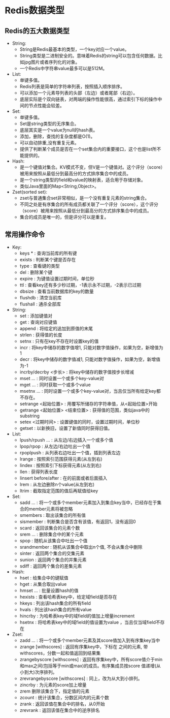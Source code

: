 # Redis数据类型

## Redis的五大数据类型

  - String: 
    - String是Redis最基本的类型，一个key对应一个value。
    - String类型是二进制安全的。意味着Redis的string可以包含任何数据。比如jpg图片或者序列化的对象。
    - 一个Redis中字符串value最多可以是512M。
  - List:
    - 单键多值。
    - Redis列表是简单的字符串列表，按照插入顺序排序。
    - 可以添加一个元素导列表的头部（左边）或者尾部（右边）。
    - 底层实际是个双向链表，对两端的操作性能很高，通过索引下标的操作中间的节点性能会较差。
  - Set:
    - 单键多值。
    - Set是string类型的无序集合。
    - 底层其实是一个value为null的hash表。
    - 添加，删除，查找的复杂度都是O(1)。
    - 可以自动排重,没有重复元素。
    - 提供了判断某个成员是否在一个set集合内的重要接口，这个也是list所不能提供的。
  - Hash:
    - 是一个键值对集合。KV模式不变，但V是一个键值对。这个评分（score）被用来按照从最低分到最高分的方式排序集合中的成员。
    - 是一个string类型的field和value的映射表，适合用于存储对象。
    - 类似Java里面的Map<String,Object>。
  - Zset(sorted set):
    - zset与普通集合set非常相似，是一个没有重复元素的string集合。
    - 不同之处是有序集合的所有成员都关联了一个评分（score），这个评分（score）被用来按照从最低分到最高分的方式排序集合中的成员。
    - 集合的成员是唯一的，但是评分可以是重复。

## 常用操作命令

  - Key:
    - keys * : 查询当前库的所有键
    - exists <key> : 判断某个键是否存在
    - type <key> : 查看键的类型
    - del <key> : 删除某个键
    - expire <key> <seconds> : 为键值设置过期时间，单位秒
    - ttl <key> : 查看key还有多少秒过期，-1表示永不过期，-2表示已过期
    - dbsize : 查看当前数据库的key的数量
    - flushdb : 清空当前库
    - flushall : 通杀全部库
  - String:
    - set <key> <value> : 添加键值对
    - get <key> : 查询对应键值
    - append <key> <value> : 将给定的<value>追加到原值的末尾
    - strlen <key> : 获得值的长度
    - setnx <key> <value> : 只有在key不存在时设置key的值
    - incr <key> : 将key中储存的数字值增1, 只能对数字值操作，如果为空，新增值为1
    - decr <key> : 将key中储存的数字值减1, 只能对数字值操作，如果为空，新增值为-1
    - incrby/decrby <key> <步长> : 将key中储存的数字值按步长增减
    - mset <key1> <value1> <key2> <value2> ... : 同时设置一个或多个key-value对
    - mget <key1> <key2> ... : 同时获取一个或多个value
    - msetnx <key1> <value1> <key2> <value2> ... : 同时设置一个或多个key-value对，当且仅当所有给定key都不存在。
    - setrange <key> <起始位置> <value> : 用<value>覆写<key>所储存的字符串值，从<起始位置>开始
    - getrange <key> <起始位置> <结束位置> : 获得值的范围，类似java中的substring
    - setex <key> <过期时间> <value> : 设置键值的同时，设置过期时间，单位秒
    - getset <key> <value> : 以新换旧，设置了新值同时获得旧值。
  - List:
    - lpush/rpush <key> <value1> <value2> <value3> ... : 从左边/右边插入一个或多个值
    - lpop/rpop <key> : 从左边/右边吐出一个值
    - rpoplpush <key1> <key2> : 从<key1>列表右边吐出一个值，插到<key2>列表左边
    - lrange <key> <start> <stop> : 按照索引范围获得元素(从左到右)
    - lindex <key> <index> : 按照索引下标获得元素(从左到右)
    - llen <key> : 获得列表长度
    - linsert <key> before/after <value> <new value> : 在<value>的前面或者后面插入<newvalue>
    - lrem <key> <n> <value> : 从左边删除n个value(从左到右)
    - ltrim <key> <start> <stop> : 截取指定范围的值后再赋值给key
  - Set:
    - sadd <key> <value1> <value2> ... : 将一个或多个member元素加入到集合key当中，已经存在于集合的member元素将被忽略
    - smembers <key> : 取出该集合的所有值
    - sismember <key> <value> : 判断集合<key>是否含有该<value>值，有返回1，没有返回0
    - scard <key> : 返回该集合的元素个数
    - srem <key> <value1> <value2> ... : 删除集合中的某个元素
    - spop <key> : 随机从该集合中吐出一个值
    - srandmember <key> <n> : 随机从该集合中取出n个值, 不会从集合中删除
    - sinter <key1> <key2> : 返回两个集合的交集元素
    - sunion <key1> <key2> : 返回两个集合的并集元素
    - sdiff <key1> <key2> : 返回两个集合的差集元素
  - Hash:
    - hset <key> <field> <value> : 给<key>集合中的<field>键赋值<value>
    - hget <key> <field> : 从<key>集合<field>取出value
    - hmset <key> <field1> <value1> <field2> <value2> ... : 批量设置hash的值
    - hexists <key> <field> : 查看哈希表key中，给定域field是否存在
    - hkeys <key> : 列出该hash集合的所有field
    - hvals <key> : 列出该hash集合的所有value
    - hincrby <key> <field> <increment> : 为哈希表key中的域field的值加上增量increment
    - hsetnx <key> <field> <value> : 将哈希表key中的域field的值设置为value ，当且仅当域field不存在
  - Zset:
    - zadd <key> <score1> <value1> <score2> <value2> ... : 将一个或多个member元素及其score值加入到有序集key当中
    - zrange <key> <start> <stop> [withscores] : 返回有序集key中，下标在<start> <stop>之间的元素, 带withscores，分数一起和值返回到结果集
    - zrangebyscore <key> <min> <max> [withscores] : 返回有序集key中，所有score值介于min和max之间(包括等于min或max)的成员。有序集成员按score 值递增(从小到大)次序排列。
    - zrevrangebyscore <key> <min> <max> [withscores] : 同上，改为从大到小排列。
    - zincrby <key> <increment> <value> : 为元素的score加上增量
    - zrem <key> <value> 删除该集合下，指定值的元素
    - zcount <key> <min> <max> : 统计该集合，分数区间内的元素个数
    - zrank <key> <value> : 返回该值在集合中的排名，从0开始
    - zrevrank <key> <value> : 返回该值在集合中的逆序排名
  



  
  

